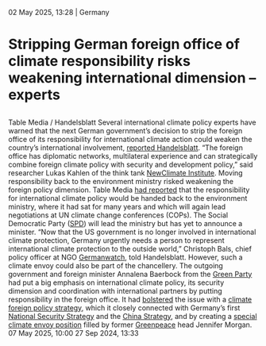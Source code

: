 02 May 2025, 13:28
| 
Germany
# Stripping German foreign office of climate responsibility risks weakening international dimension – experts
## 
Table Media / Handelsblatt
Several international climate policy experts have warned that the next German government’s decision to strip the foreign office of its responsibility for international climate action could weaken the country’s international involvement, [reported Handelsblatt](https://www.handelsblatt.com/politik/deutschland/bundesregierung-das-merz-kabinett-riskiert-rueckschritte-in-der-klimapolitik/100124413.html).
“The foreign office has diplomatic networks, multilateral experience and can strategically combine foreign climate policy with security and development policy,” said researcher Lukas Kahlen of the think tank [NewClimate Institute](https://www.cleanenergywire.org/experts/newclimate-institute). Moving responsibility back to the environment ministry risked weakening the foreign policy dimension.
Table Media [had reported](https://table.media/climate/analyse/regierungsbildung-warum-fuer-klimaschutz-nur-noch-das-umweltministerium-zustaendig-ist/) that the responsibility for international climate policy would be handed back to the environment ministry, where it had sat for many years and which will again lead negotiations at UN climate change conferences (COPs). The Social Democratic Party ([SPD](https://www.cleanenergywire.org/experts/spd-social-democratic-party)) will lead the ministry but has yet to announce a minister.
“Now that the US government is no longer involved in international climate protection, Germany urgently needs a person to represent international climate protection to the outside world,” Christoph Bals, chief policy officer at NGO [Germanwatch](https://www.cleanenergywire.org/experts/germanwatch), told Handelsblatt. However, such a climate envoy could also be part of the chancellery.
The outgoing government and foreign minister Annalena Baerbock from the [Green Party](https://www.cleanenergywire.org/experts/green-party) had put a big emphasis on international climate policy, its security dimension and coordination with international partners by putting responsibility in the foreign office. It had [bolstered](https://www.cleanenergywire.org/news/germany-bolsters-climate-foreign-policy-new-strategy) the issue with a [climate foreign policy strategy](https://www.cleanenergywire.org/factsheets/germanys-climate-foreign-policy-strategy), which it closely connected with Germany’s first [National Security Strategy](https://www.cleanenergywire.org/news/breaching-15degc-limit-would-jeopardise-security-says-novel-german-govt-strategy) and the [China Strategy](https://www.cleanenergywire.org/news/germany-vows-push-china-more-ambitious-climate-targets-new-strategy), and by creating a [special climate envoy position](https://www.cleanenergywire.org/news/germany-bolsters-climate-foreign-policy-appointment-greenpeace-head-special-envoy) filled by former [Greenpeace](https://www.cleanenergywire.org/experts/greenpeace-germany) head Jennifer Morgan.
07 May 2025, 10:00
27 Sep 2024, 13:33